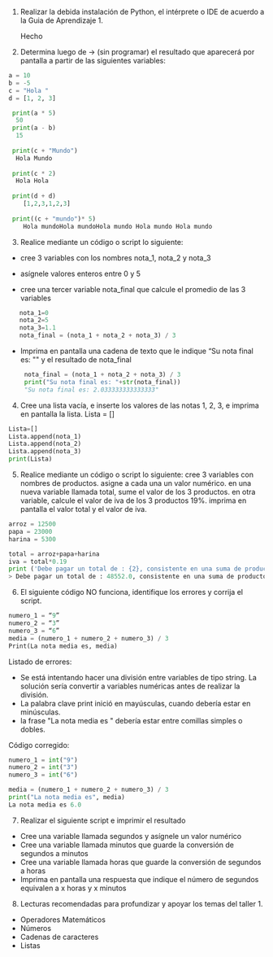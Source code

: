 1. Realizar la debida instalación de Python, el intérprete o IDE de acuerdo a la Guia de Aprendizaje 1.</p>
Hecho

2. Determina luego de -> (sin programar) el resultado que aparecerá por pantalla a partir de las siguientes variables:
``` python
a = 10
b = -5
c = "Hola "
d = [1, 2, 3]

 print(a * 5)
  50
 print(a - b) 
  15
 
 print(c + "Mundo")
  Hola Mundo 
 
 print(c * 2) 
  Hola Hola
 
 print(d + d) 
    [1,2,3,1,2,3]
 
 print((c + "mundo")* 5) 
    Hola mundoHola mundoHola mundo Hola mundo Hola mundo 
```
3.  Realice mediante un código o script lo siguiente:
 - cree 3 variables con los nombres nota_1, nota_2 y nota_3
 - asígnele valores enteros entre 0 y 5

 - cree una tercer variable nota_final que calcule el promedio de las 3 variables
  ```python 
     nota_1=0
     nota_2=5
     nota_3=1.1
     nota_final = (nota_1 + nota_2 + nota_3) / 3     
   ```
 - Imprima en pantalla una cadena de texto que le indique “Su nota final es: "" y el resultado de nota_final
   ``` python
    nota_final = (nota_1 + nota_2 + nota_3) / 3     
    print("Su nota final es: "+str(nota_final)) 
    "Su nota final es: 2.033333333333333"
   ```
4. Cree una lista vacía, e inserte los valores de las notas 1, 2, 3, e imprima en pantalla la lista. Lista = []
``` python
Lista=[]
Lista.append(nota_1)
Lista.append(nota_2)
Lista.append(nota_3)
print(Lista)
```

5. Realice mediante un código o script lo siguiente: 
cree 3 variables con nombres de productos.
asigne a cada una un valor numérico.
en una nueva variable llamada total, sume el valor de los 3 productos.
en otra variable, calcule el valor de iva de los 3 productos 19%.
imprima en pantalla el valor total y el valor de iva.

``` python
arroz = 12500
papa = 23000
harina = 5300

total = arroz+papa+harina
iva = total*0.19
print ('Debe pagar un total de : {2}, consistente en una suma de productos {0} y un iva de {1}'.format(total,iva,total+iva))
> Debe pagar un total de : 48552.0, consistente en una suma de productos 40800 y un iva de 7752.0
```
6. El siguiente código NO funciona, identifique los errores y corrija el script. 
``` python
numero_1 = “9”
numero_2 = “3”
numero_3 = “6”
media = (numero_1 + numero_2 + numero_3) / 3 
Print(La nota media es, media)
```
Listado de errores:

 * Se está intentando hacer una división entre variables de tipo string. La solución sería convertir a variables numéricas antes de realizar la división.
 * La palabra clave print inició en mayúsculas, cuando debería estar en minúsculas.
 * la frase "La nota media es " debería estar entre comillas simples o dobles.

Código corregido:
``` python
numero_1 = int("9")
numero_2 = int("3")
numero_3 = int("6")

media = (numero_1 + numero_2 + numero_3) / 3
print("La nota media es", media)
La nota media es 6.0
```

7. Realizar el siguiente script e imprimir el resultado
* Cree una variable llamada segundos y asígnele un valor numérico
* Cree una variable llamada minutos que guarde la conversión de segundos a minutos
* Cree una variable llamada horas que guarde la conversión de segundos a horas
* Imprima en pantalla una respuesta que indique el número de segundos equivalen a x horas y x minutos


8. Lecturas recomendadas para profundizar y apoyar los temas del taller 1.
* Operadores Matemáticos
* Números
* Cadenas de caracteres
* Listas

